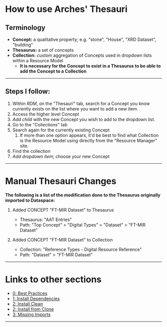 # How to use Arches' Thesauri  

## Terminology  
  
- **Concept:** a qualitative property; e.g. "stone", "House", "XRD Dataset", "building"  
- **Thesaurus:** a set of concepts  
- **Collection:** *custom* aggregation of Concepts used in dropdown lists within a Resource Model  
    - **It is necessary for the Concept to exist in a Thesaurus to be able to add the Concept to a Collection** 

---

## Steps **I** follow:

1. Within *RDM*, on the "Thesauri" tab, search for a Concept you know currently exists on the list where you want to add a new item.
1. Access the higher level Concept
1. *Add child* with the new Concept you wish to add to the dropdown list.
1. Go to the "Collections" tab
1. Search again for the currently existing Concept
    1. If more than one option appears, it'd be best to find what Collection is the Resource Model using directly from the "Resource Manager" site.
1. Find the collection
1. *Add dropdown item*; choose your new Concept

---

# Manual Thesauri Changes

**The following is a list of the modification done to the Thesaurus originally imported to Dataspace:**  
  
1. Added CONCEPT "FT-MIR Dataset" to Thesaurus  
    - Thesaurus: "AAT Entries"  
    - Path: "Top Concept" > "Digital Types" > "Dataset" > "FT-MIR Dataset"  
  
1. Added CONCEPT "FT-MIR Dataset" to Collection  
    - Collection: "Reference Types - Digital Resource Reference"  
    - Path: "Dataset" > "FT-MIR Dataset"    

---  

# Links to other sections  

- [0: Best Practices](0_best_practices.md)  
- [1: Install Dependencies](0_install_dependencies.md)  
- [2: Install Clean](1_install_core.md)  
- [2: Install from Clone](1_install_from_clone.md)  
- [3: Missing Imports](3_missing_imports.md)  

---